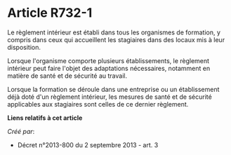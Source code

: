 # Article R732-1

Le règlement intérieur est établi dans tous les organismes de formation, y compris dans ceux qui accueillent les stagiaires
dans des locaux mis à leur disposition.

Lorsque l'organisme comporte plusieurs établissements, le règlement intérieur peut faire l'objet des adaptations nécessaires,
notamment en matière de santé et de sécurité au travail.

Lorsque la formation se déroule dans une entreprise ou un établissement déjà doté d'un règlement intérieur, les mesures de
santé et de sécurité applicables aux stagiaires sont celles de ce dernier règlement.

**Liens relatifs à cet article**

_Créé par_:

  - Décret n°2013-800 du 2 septembre 2013 - art. 3
